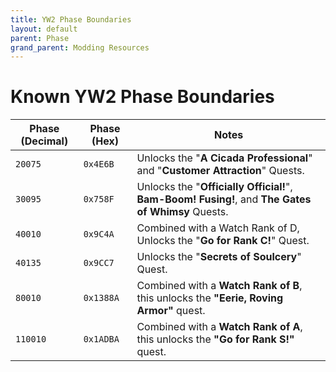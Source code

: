 ```yaml
---
title: YW2 Phase Boundaries
layout: default
parent: Phase
grand_parent: Modding Resources
---
```


# Known YW2 Phase Boundaries

| **Phase (Decimal)** | **Phase (Hex)** | **Notes**                                                                                                |
| ------------------- | --------------- | -------------------------------------------------------------------------------------------------------- |
| `20075`             | `0x4E6B`        | Unlocks the "**A Cicada Professional**" and "**Customer Attraction**" Quests.                            |
| `30095`             | `0x758F`        | Unlocks the "**Officially Official!**", **Bam-Boom! Fusing!**, and **The Gates of Whimsy** Quests.       |
| `40010`             | `0x9C4A`        | Combined with a Watch Rank of D, Unlocks the "**Go for Rank C!**" Quest.                                 |
| `40135`             | `0x9CC7`        | Unlocks the "**Secrets of Soulcery**" Quest.                                                             |
| `80010`             | `0x1388A`       | Combined with a **Watch Rank of B**, this unlocks the **"Eerie, Roving Armor"** quest.                   |
| `110010`            | `0x1ADBA`       | Combined with a **Watch Rank of A**, this unlocks the **"Go for Rank S!"** quest.                        |

